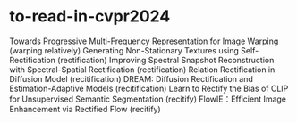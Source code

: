 # to-read-in-cvpr2024

Towards Progressive Multi-Frequency Representation for Image Warping  (warping relatively)
Generating Non-Stationary Textures using Self-Rectification   (rectification)
Improving Spectral Snapshot Reconstruction with Spectral-Spatial Rectification (rectification)
Relation Rectification in Diffusion Model (recitification)
DREAM: Diffusion Rectification and Estimation-Adaptive Models (recitification)
Learn to Rectify the Bias of CLIP for Unsupervised Semantic Segmentation (recitify)
FlowIE：Efficient Image Enhancement via Rectified Flow (recitify)

